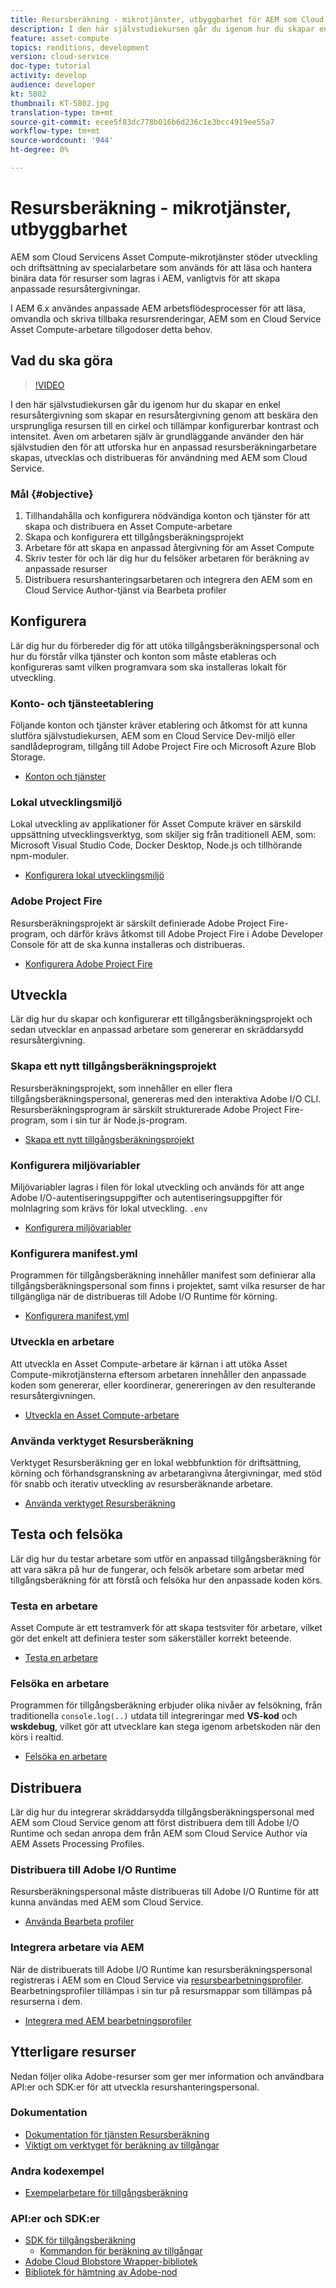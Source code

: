 ```yaml
---
title: Resursberäkning - mikrotjänster, utbyggbarhet för AEM som Cloud Service
description: I den här självstudiekursen går du igenom hur du skapar en enkel resursåtergivning som skapar en resursåtergivning genom att beskära den ursprungliga resursen till en cirkel och tillämpar konfigurerbar kontrast och intensitet. Även om arbetaren själv är grundläggande använder den här självstudien den för att utforska hur en anpassad resursberäkningarbetare skapas, utvecklas och distribueras för användning med AEM som Cloud Service.
feature: asset-compute
topics: renditions, development
version: cloud-service
doc-type: tutorial
activity: develop
audience: developer
kt: 5802
thumbnail: KT-5802.jpg
translation-type: tm+mt
source-git-commit: ecee5f83dc778b016b6d236c1e3bcc4919ee55a7
workflow-type: tm+mt
source-wordcount: '944'
ht-degree: 0%

---
```



# Resursberäkning - mikrotjänster, utbyggbarhet

AEM som Cloud Servicens Asset Compute-mikrotjänster stöder utveckling och driftsättning av specialarbetare som används för att läsa och hantera binära data för resurser som lagras i AEM, vanligtvis för att skapa anpassade resursåtergivningar.

I AEM 6.x användes anpassade AEM arbetsflödesprocesser för att läsa, omvandla och skriva tillbaka resursrenderingar, AEM som en Cloud Service Asset Compute-arbetare tillgodoser detta behov.

## Vad du ska göra

>[!VIDEO](https://video.tv.adobe.com/v/40965?quality=12&learn=on)

I den här självstudiekursen går du igenom hur du skapar en enkel resursåtergivning som skapar en resursåtergivning genom att beskära den ursprungliga resursen till en cirkel och tillämpar konfigurerbar kontrast och intensitet. Även om arbetaren själv är grundläggande använder den här självstudien den för att utforska hur en anpassad resursberäkningarbetare skapas, utvecklas och distribueras för användning med AEM som Cloud Service.

### Mål {#objective}

1. Tillhandahålla och konfigurera nödvändiga konton och tjänster för att skapa och distribuera en Asset Compute-arbetare
1. Skapa och konfigurera ett tillgångsberäkningsprojekt
1. Arbetare för att skapa en anpassad återgivning för am Asset Compute
1. Skriv tester för och lär dig hur du felsöker arbetaren för beräkning av anpassade resurser
1. Distribuera resurshanteringsarbetaren och integrera den AEM som en Cloud Service Author-tjänst via Bearbeta profiler

## Konfigurera

Lär dig hur du förbereder dig för att utöka tillgångsberäkningspersonal och hur du förstår vilka tjänster och konton som måste etableras och konfigureras samt vilken programvara som ska installeras lokalt för utveckling.

### Konto- och tjänsteetablering

Följande konton och tjänster kräver etablering och åtkomst för att kunna slutföra självstudiekursen, AEM som en Cloud Service Dev-miljö eller sandlådeprogram, tillgång till Adobe Project Fire och Microsoft Azure Blob Storage.

+ [Konton och tjänster](./set-up/accounts-and-services.md)

### Lokal utvecklingsmiljö

Lokal utveckling av applikationer för Asset Compute kräver en särskild uppsättning utvecklingsverktyg, som skiljer sig från traditionell AEM, som: Microsoft Visual Studio Code, Docker Desktop, Node.js och tillhörande npm-moduler.

+ [Konfigurera lokal utvecklingsmiljö](./set-up/development-environment.md)

### Adobe Project Fire

Resursberäkningsprojekt är särskilt definierade Adobe Project Fire-program, och därför krävs åtkomst till Adobe Project Fire i Adobe Developer Console för att de ska kunna installeras och distribueras.

+ [Konfigurera Adobe Project Fire](./set-up/firefly.md)

## Utveckla

Lär dig hur du skapar och konfigurerar ett tillgångsberäkningsprojekt och sedan utvecklar en anpassad arbetare som genererar en skräddarsydd resursåtergivning.

### Skapa ett nytt tillgångsberäkningsprojekt

Resursberäkningsprojekt, som innehåller en eller flera tillgångsberäkningspersonal, genereras med den interaktiva Adobe I/O CLI. Resursberäkningsprogram är särskilt strukturerade Adobe Project Fire-program, som i sin tur är Node.js-program.

+ [Skapa ett nytt tillgångsberäkningsprojekt](./develop/project.md)

### Konfigurera miljövariabler

Miljövariabler lagras i filen för lokal utveckling och används för att ange Adobe I/O-autentiseringsuppgifter och autentiseringsuppgifter för molnlagring som krävs för lokal utveckling. `.env`

+ [Konfigurera miljövariabler](./develop/environment-variables.md)

### Konfigurera manifest.yml

Programmen för tillgångsberäkning innehåller manifest som definierar alla tillgångsberäkningspersonal som finns i projektet, samt vilka resurser de har tillgängliga när de distribueras till Adobe I/O Runtime för körning.

+ [Konfigurera manifest.yml](./develop/manifest.md)

### Utveckla en arbetare

Att utveckla en Asset Compute-arbetare är kärnan i att utöka Asset Compute-mikrotjänsterna eftersom arbetaren innehåller den anpassade koden som genererar, eller koordinerar, genereringen av den resulterande resursåtergivningen.

+ [Utveckla en Asset Compute-arbetare](./develop/worker.md)

### Använda verktyget Resursberäkning

Verktyget Resursberäkning ger en lokal webbfunktion för driftsättning, körning och förhandsgranskning av arbetarangivna återgivningar, med stöd för snabb och iterativ utveckling av resursberäknande arbetare.

+ [Använda verktyget Resursberäkning](./develop/development-tool.md)

## Testa och felsöka

Lär dig hur du testar arbetare som utför en anpassad tillgångsberäkning för att vara säkra på hur de fungerar, och felsök arbetare som arbetar med tillgångsberäkning för att förstå och felsöka hur den anpassade koden körs.

### Testa en arbetare

Asset Compute är ett testramverk för att skapa testsviter för arbetare, vilket gör det enkelt att definiera tester som säkerställer korrekt beteende.

+ [Testa en arbetare](./test-debug/test.md)

### Felsöka en arbetare

Programmen för tillgångsberäkning erbjuder olika nivåer av felsökning, från traditionella `console.log(..)` utdata till integreringar med __VS-kod__ och __wskdebug__, vilket gör att utvecklare kan stega igenom arbetskoden när den körs i realtid.

+ [Felsöka en arbetare](./test-debug/debug.md)

## Distribuera

Lär dig hur du integrerar skräddarsydda tillgångsberäkningspersonal med AEM som Cloud Service genom att först distribuera dem till Adobe I/O Runtime och sedan anropa dem från AEM som Cloud Service Author via AEM Assets Processing Profiles.

### Distribuera till Adobe I/O Runtime

Resursberäkningspersonal måste distribueras till Adobe I/O Runtime för att kunna användas med AEM som Cloud Service.

+ [Använda Bearbeta profiler](./deploy/runtime.md)

### Integrera arbetare via AEM

När de distribuerats till Adobe I/O Runtime kan resursberäkningspersonal registreras i AEM som en Cloud Service via [resursbearbetningsprofiler](../../assets/configuring/processing-profiles.md). Bearbetningsprofiler tillämpas i sin tur på resursmappar som tillämpas på resurserna i dem.

+ [Integrera med AEM bearbetningsprofiler](./deploy/processing-profiles.md)

## Ytterligare resurser

Nedan följer olika Adobe-resurser som ger mer information och användbara API:er och SDK:er för att utveckla resurshanteringspersonal.

### Dokumentation

+ [Dokumentation för tjänsten Resursberäkning](https://docs.adobe.com/content/help/en/asset-compute/using/extend/understand-extensibility.html)
+ [Viktigt om verktyget för beräkning av tillgångar](https://github.com/adobe/asset-compute-devtool)

### Andra kodexempel

+ [Exempelarbetare för tillgångsberäkning](https://github.com/adobe/asset-compute-example-workers)

### API:er och SDK:er

+ [SDK för tillgångsberäkning](https://github.com/adobe/asset-compute-sdk)
   + [Kommandon för beräkning av tillgångar](https://github.com/adobe/asset-compute-commons)
+ [Adobe Cloud Blobstore Wrapper-bibliotek](https://github.com/adobe/node-cloud-blobstore-wrapper)
+ [Bibliotek för hämtning av Adobe-nod](https://github.com/adobe/node-fetch-retry)
